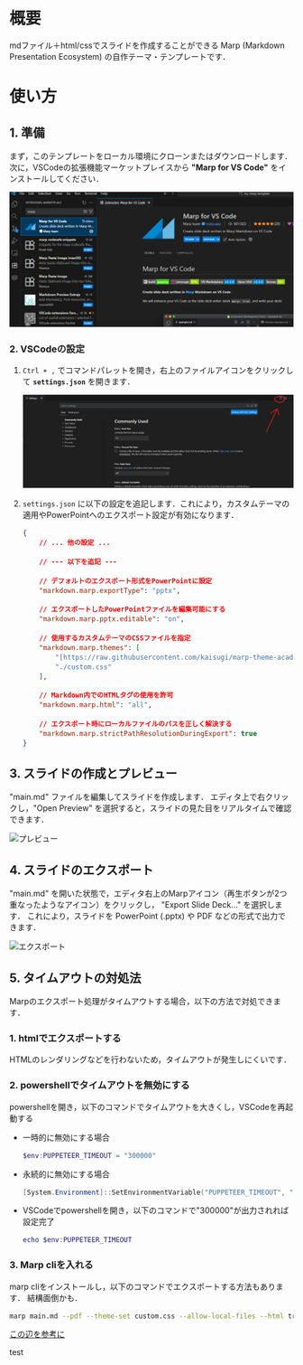 # 概要
mdファイル＋html/cssでスライドを作成することができる Marp (Markdown Presentation Ecosystem) の自作テーマ・テンプレートです．

# 使い方

## 1. 準備

まず，このテンプレートをローカル環境にクローンまたはダウンロードします．
次に，VSCodeの拡張機能マーケットプレイスから **"Marp for VS Code"** をインストールしてください．

![Marp拡張機能](./img/marp_for_vscode.png)

### 2. VSCodeの設定

1. `Ctrl + ,` でコマンドパレットを開き，右上のファイルアイコンをクリックして **`settings.json`** を開きます．

   ![settings.json](./img/settings_json.png)

2. `settings.json` に以下の設定を追記します．これにより，カスタムテーマの適用やPowerPointへのエクスポート設定が有効になります．

   ```json
   {
       // ... 他の設定 ...
   
       // --- 以下を追記 ---
   
       // デフォルトのエクスポート形式をPowerPointに設定
       "markdown.marp.exportType": "pptx",
   
       // エクスポートしたPowerPointファイルを編集可能にする
       "markdown.marp.pptx.editable": "on",
   
       // 使用するカスタムテーマのCSSファイルを指定
       "markdown.marp.themes": [
           "[https://raw.githubusercontent.com/kaisugi/marp-theme-academic/main/themes/academic.css](https://raw.githubusercontent.com/kaisugi/marp-theme-academic/main/themes/academic.css)",
           "./custom.css"
       ],
   
       // Markdown内でのHTMLタグの使用を許可
       "markdown.marp.html": "all",
   
       // エクスポート時にローカルファイルのパスを正しく解決する
       "markdown.marp.strictPathResolutionDuringExport": true
   }
    ```

## 3. スライドの作成とプレビュー
"main.md" ファイルを編集してスライドを作成します． エディタ上で右クリックし，"Open Preview" を選択すると，スライドの見た目をリアルタイムで確認できます．

  ![プレビュー](./img/open_preview.png)

## 4. スライドのエクスポート
"main.md" を開いた状態で，エディタ右上のMarpアイコン（再生ボタンが2つ重なったようなアイコン）をクリックし， "Export Slide Deck..." を選択します． これにより，スライドを PowerPoint (.pptx) や PDF などの形式で出力できます．

  ![エクスポート](./img/export.png)

## 5. タイムアウトの対処法
Marpのエクスポート処理がタイムアウトする場合，以下の方法で対処できます．
### 1. htmlでエクスポートする
HTMLのレンダリングなどを行わないため，タイムアウトが発生しにくいです．
### 2. powershellでタイムアウトを無効にする
powershellを開き，以下のコマンドでタイムアウトを大きくし，VSCodeを再起動する
  - 一時的に無効にする場合
    ```powershell
    $env:PUPPETEER_TIMEOUT = "300000"
    ```
  - 永続的に無効にする場合
    ```powershell
    [System.Environment]::SetEnvironmentVariable("PUPPETEER_TIMEOUT", "300000", "User")
    ```
  - VSCodeでpowershellを開き，以下のコマンドで"300000"が出力されれば設定完了
    ```powershell
    echo $env:PUPPETEER_TIMEOUT
    ```
### 3. Marp cliを入れる
marp cliをインストールし，以下のコマンドでエクスポートする方法もあります．
結構面倒かも．
```bash
marp main.md --pdf --theme-set custom.css --allow-local-files --html true
```
[この辺を参考に](http://qiita.com/vpkaerun/items/ca8a26e92b8cc9b0cece)

test